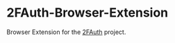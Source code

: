 # 2FAuth-Browser-Extension

Browser Extension for the [2FAuth](https://github.com/Bubka/2FAuth) project.
